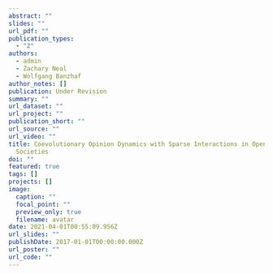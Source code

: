 ```yaml
---
abstract: ""
slides: ""
url_pdf: ""
publication_types:
  - "2"
authors:
  - admin
  - Zachary Neal
  - Wolfgang Banzhaf
author_notes: []
publication: Under Revision
summary: ""
url_dataset: ""
url_project: ""
publication_short: ""
url_source: ""
url_video: ""
title: Coevolutionary Opinion Dynamics with Sparse Interactions in Open-ended
  Societies
doi: ""
featured: true
tags: []
projects: []
image:
  caption: ""
  focal_point: ""
  preview_only: true
  filename: avatar
date: 2021-04-01T00:55:09.956Z
url_slides: ""
publishDate: 2017-01-01T00:00:00.000Z
url_poster: ""
url_code: ""
---
```

